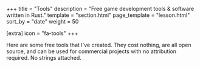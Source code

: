 +++
title = "Tools"
description = "Free game development tools & software written in Rust."
template = "section.html"
page_template = "lesson.html"
sort_by = "date"
weight = 50

[extra]
icon = "fa-tools"
+++

Here are some free tools that I've created. They cost nothing,
are all open source, and can be used for commercial projects
with no attribution required. No strings attached.
